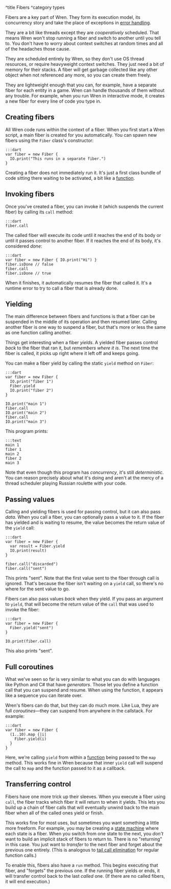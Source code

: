 ^title Fibers
^category types

Fibers are a key part of Wren. They form its execution model, its concurrency story and take the place of exceptions in [error handling](error-handling.html).

They are a bit like threads except they are *cooperatively* scheduled. That means Wren won't stop running a fiber and switch to another until you tell to. You don't have to worry about context switches at random times and all of the headaches those cause.

They are scheduled entirely by Wren, so they don't use OS thread resources, or require heavyweight context switches. They just need a bit of memory for their stacks. A fiber will get garbage collected like any other object when not referenced any more, so you can create them freely.

They are lightweight enough that you can, for example, have a separate fiber for each entity in a game. Wren can handle thousands of them without any trouble. For example, when you run Wren in interactive mode, it creates a new fiber for every line of code you type in.

## Creating fibers

All Wren code runs within the context of a fiber. When you first start a Wren script, a main fiber is created for you automatically. You can spawn new fibers using the `Fiber` class's constructor:

    :::dart
    var fiber = new Fiber {
      IO.print("This runs in a separate fiber.")
    }

Creating a fiber does not immediately run it. It's just a first class bundle of code sitting there waiting to be activated, a bit like a [function](functions.html).

## Invoking fibers

Once you've created a fiber, you can invoke it (which suspends the current fiber) by calling its `call` method:

    :::dart
    fiber.call

The called fiber will execute its code until it reaches the end of its body or until it passes control to another fiber. If it reaches the end of its body, it's considered *done*:

    :::dart
    var fiber = new Fiber { IO.print("Hi") }
    fiber.isDone // false
    fiber.call
    fiber.isDone // true

When it finishes, it automatically resumes the fiber that called it. It's a runtime error to try to call a fiber that is already done.

## Yielding

The main difference between fibers and functions is that a fiber can be suspended in the middle of its operation and then resumed later. Calling another fiber is one way to suspend a fiber, but that's more or less the same as one function calling another.

Things get interesting when a fiber *yields*. A yielded fiber passes control *back* to the fiber that ran it, but *remembers where it is*. The next time the fiber is called, it picks up right where it left off and keeps going.

You can make a fiber yield by calling the static `yield` method on `Fiber`:

    :::dart
    var fiber = new Fiber {
      IO.print("fiber 1")
      Fiber.yield
      IO.print("fiber 2")
    }

    IO.print("main 1")
    fiber.call
    IO.print("main 2")
    fiber.call
    IO.print("main 3")

This program prints:

    :::text
    main 1
    fiber 1
    main 2
    fiber 2
    main 3

Note that even though this program has *concurrency*, it's still *deterministic*. You can reason precisely about what it's doing and aren't at the mercy of a thread scheduler playing Russian roulette with your code.

## Passing values

Calling and yielding fibers is used for passing control, but it can also pass *data*. When you call a fiber, you can optionally pass a value to it. If the fiber has yielded and is waiting to resume, the value becomes the return value of the `yield` call:

    :::dart
    var fiber = new Fiber {
      var result = Fiber.yield
      IO.print(result)
    }

    fiber.call("discarded")
    fiber.call("sent")

This prints "sent". Note that the first value sent to the fiber through call is ignored. That's because the fiber isn't waiting on a `yield` call, so there's no where for the sent value to go.

Fibers can also pass values *back* when they yield. If you pass an argument to `yield`, that will become the return value of the `call` that was used to invoke the fiber:

    :::dart
    var fiber = new Fiber {
      Fiber.yield("sent")
    }

    IO.print(fiber.call)

This also prints "sent".

## Full coroutines

What we've seen so far is very similar to what you can do with languages like Python and C# that have *generators*. Those let you define a function call that you can suspend and resume. When using the function, it appears like a sequence you can iterate over.

Wren's fibers can do that, but they can do much more. Like Lua, they are full *coroutines*&mdash;they can suspend from anywhere in the callstack. For example:

    :::dart
    var fiber = new Fiber {
      (1..10).map {|i|
        Fiber.yield(i)
      }
    }

Here, we're calling `yield` from within a [function](functions.html) being passed to the `map` method. This works fine in Wren because that inner `yield` call will suspend the call to `map` and the function passed to it as a callback.

## Transferring control

Fibers have one more trick up their sleeves. When you execute a fiber using `call`, the fiber tracks which fiber it will return to when it yields. This lets you build up a chain of fiber calls that will eventually unwind back to the main fiber when all of the called ones yield or finish.

This works fine for most uses, but sometimes you want something a little more freeform. For example, you may be creating a [state machine](http://en.wikipedia.org/wiki/Finite-state_machine) where each state is a fiber. When you switch from one state to the next, you *don't* want to build an implicit stack of fibers to return to. There is no "returning" in this case. You just want to *transfer* to the next fiber and forget about the previous one entirely. (This is analogous to [tail call elimination](http://en.wikipedia.org/wiki/Tail_call) for regular function calls.)

To enable this, fibers also have a `run` method. This begins executing that fiber, and "forgets" the previous one. If the running fiber yields or ends, it will transfer control back to the last *called* one. (If there are no called fibers, it will end execution.)
